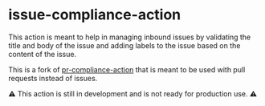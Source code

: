 # issue-compliance-action

This action is meant to help in managing inbound issues by validating the title and body of the issue and adding labels to the issue based on the content of the issue.

This is a fork of [pr-compliance-action](https://github.com/mtfoley/pr-compliance-action) that is meant to be used with pull requests instead of issues.

⚠️ This action is still in development and is not ready for production use. ⚠️
